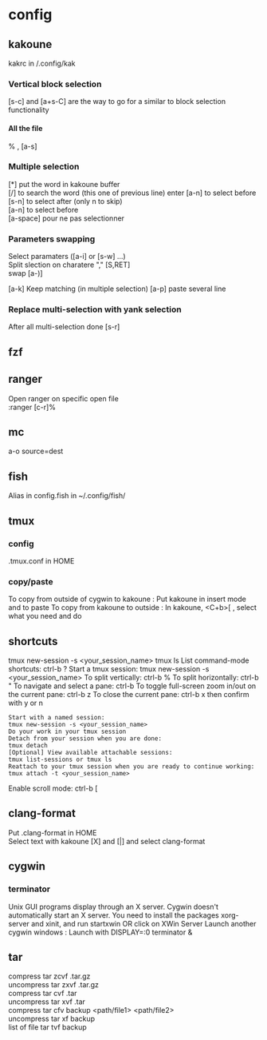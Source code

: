 # config
## kakoune
kakrc in /.config/kak

### Vertical block selection
[s-c] and [a+s-C] are the way to go for a similar to block selection functionality
#### All the file
% , [a-s]

### Multiple selection  
[*] put the word in kakoune buffer  
[/] to search the word (this one of previous line) 
enter
[a-n] to select before  
[s-n] to select after (only n to skip)  
[a-n] to select before  
[a-space] pour ne pas selectionner 

### Parameters swapping  
Select paramaters ([a-i] or [s-w] ...)  
Split slection on charatere "," [S,RET]   
swap [a-)]  

[a-k] Keep matching (in multiple selection)
[a-p] paste several line

### Replace multi-selection with yank selection  
After all multi-selection done
[s-r]

## fzf

## ranger
Open ranger on specific open file  
:ranger [c-r]%

## mc
a-o	source=dest

## fish
Alias in config.fish in ~/.config/fish/

## tmux
### config
.tmux.conf in HOME
### copy/paste
To copy from outside of cygwin to kakoune : Put kakoune in insert mode and <S-Ins> to paste
To copy from kakoune to outside : In kakoune, <C+b>[ , select what you need and do <C-Ins>
## shortcuts
tmux new-session -s <your_session_name> 
tmux ls 
List command-mode shortcuts: ctrl-b ?
    Start a tmux session:
    tmux new-session -s <your_session_name>
    To split vertically: 
    ctrl-b %
    To split horizontally: 
    ctrl-b "
    To navigate and select a pane: 
    ctrl-b <arrow keys>
    To toggle full-screen zoom in/out on the current pane:
    ctrl-b z
    To close the current pane:
    ctrl-b x then confirm with y or n

    Start with a named session:
    tmux new-session -s <your_session_name>
    Do your work in your tmux session
    Detach from your session when you are done:
    tmux detach
    [Optional] View available attachable sessions:
    tmux list-sessions or tmux ls
    Reattach to your tmux session when you are ready to continue working:
    tmux attach -t <your_session_name>

Enable scroll mode: ctrl-b [

## clang-format
Put .clang-format in HOME  
Select text with kakoune [X] and [|] and select clang-format  

## cygwin
### terminator
Unix GUI programs display through an X server. Cygwin doesn't automatically start an X server. You need to install the packages xorg-server and xinit, 
and run 
	startxwin     OR click on XWin Server
Launch another cygwin windows : <A-f2>
Launch with
	DISPLAY=:0 terminator &

## tar
compress 	tar zcvf <name>.tar.gz <dossier/>   
uncompress 	tar zxvf <name>.tar.gz  
compress 	tar cvf <name>.tar <dossier/>  
uncompress 	tar xvf <name>.tar  
compress 	tar cfv backup <path/file1> <path/file2>  
uncompress 	tar xf backup  
list of file	tar tvf backup
